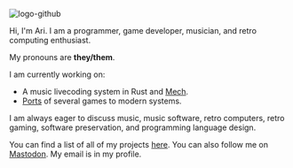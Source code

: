 ![logo-github](https://user-images.githubusercontent.com/48262530/173964536-33d2cfa8-e8be-402e-a045-cf47160a69b7.png)

Hi, I'm Ari. I am a programmer, game developer, musician, and retro computing enthusiast.

My pronouns are **they/them**.

I am currently working on:

* A music livecoding system in Rust and [Mech](http://mech-lang.org/).
* [Ports](https://games.ahribellah.space/retro/) of several games to modern systems.

I am always eager to discuss music, music software, retro computers, retro gaming, software preservation, and programming language design.

You can find a list of all of my projects [here](http://ahribellah.space). You can also follow me on <a rel="me" href="https://tech.lgbt/@atilde">Mastodon</a>. My email is in my profile.

